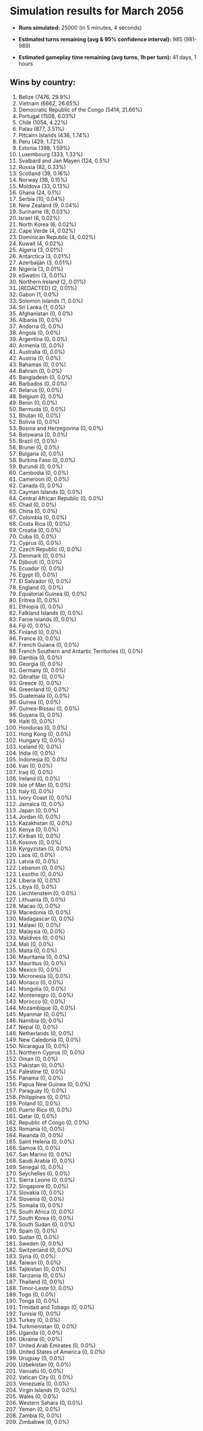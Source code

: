 # Simulation results for March 2056

* **Runs simulated:** 25000 (in 5 minutes, 4 seconds)

* **Estimated turns remaining (avg & 95% confidence interval):** 985 (981-989)

* **Estimated gameplay time remaining (avg turns, 1h per turn):** 41 days, 1 hours

## Wins by country:
1. Belize (7476, 29.9%)
2. Vietnam (6662, 26.65%)
3. Democratic Republic of the Congo (5414, 21.66%)
4. Portugal (1508, 6.03%)
5. Chile (1054, 4.22%)
6. Palau (877, 3.51%)
7. Pitcairn Islands (436, 1.74%)
8. Peru (429, 1.72%)
9. Estonia (398, 1.59%)
10. Luxembourg (333, 1.33%)
11. Svalbard and Jan Mayen (124, 0.5%)
12. Russia (82, 0.33%)
13. Scotland (39, 0.16%)
14. Norway (38, 0.15%)
15. Moldova (33, 0.13%)
16. Ghana (24, 0.1%)
17. Serbia (10, 0.04%)
18. New Zealand (9, 0.04%)
19. Suriname (8, 0.03%)
20. Israel (6, 0.02%)
21. North Korea (6, 0.02%)
22. Cape Verde (4, 0.02%)
23. Dominican Republic (4, 0.02%)
24. Kuwait (4, 0.02%)
25. Algeria (3, 0.01%)
26. Antarctica (3, 0.01%)
27. Azerbaijan (3, 0.01%)
28. Nigeria (3, 0.01%)
29. eSwatini (3, 0.01%)
30. Northern Ireland (2, 0.01%)
31. [REDACTED] (2, 0.01%)
32. Gabon (1, 0.0%)
33. Solomon Islands (1, 0.0%)
34. Sri Lanka (1, 0.0%)
35. Afghanistan (0, 0.0%)
36. Albania (0, 0.0%)
37. Andorra (0, 0.0%)
38. Angola (0, 0.0%)
39. Argentina (0, 0.0%)
40. Armenia (0, 0.0%)
41. Australia (0, 0.0%)
42. Austria (0, 0.0%)
43. Bahamas (0, 0.0%)
44. Bahrain (0, 0.0%)
45. Bangladesh (0, 0.0%)
46. Barbados (0, 0.0%)
47. Belarus (0, 0.0%)
48. Belgium (0, 0.0%)
49. Benin (0, 0.0%)
50. Bermuda (0, 0.0%)
51. Bhutan (0, 0.0%)
52. Bolivia (0, 0.0%)
53. Bosnia and Herzegovina (0, 0.0%)
54. Botswana (0, 0.0%)
55. Brazil (0, 0.0%)
56. Brunei (0, 0.0%)
57. Bulgaria (0, 0.0%)
58. Burkina Faso (0, 0.0%)
59. Burundi (0, 0.0%)
60. Cambodia (0, 0.0%)
61. Cameroon (0, 0.0%)
62. Canada (0, 0.0%)
63. Cayman Islands (0, 0.0%)
64. Central African Republic (0, 0.0%)
65. Chad (0, 0.0%)
66. China (0, 0.0%)
67. Colombia (0, 0.0%)
68. Costa Rica (0, 0.0%)
69. Croatia (0, 0.0%)
70. Cuba (0, 0.0%)
71. Cyprus (0, 0.0%)
72. Czech Republic (0, 0.0%)
73. Denmark (0, 0.0%)
74. Djibouti (0, 0.0%)
75. Ecuador (0, 0.0%)
76. Egypt (0, 0.0%)
77. El Salvador (0, 0.0%)
78. England (0, 0.0%)
79. Equatorial Guinea (0, 0.0%)
80. Eritrea (0, 0.0%)
81. Ethiopia (0, 0.0%)
82. Falkland Islands (0, 0.0%)
83. Faroe Islands (0, 0.0%)
84. Fiji (0, 0.0%)
85. Finland (0, 0.0%)
86. France (0, 0.0%)
87. French Guiana (0, 0.0%)
88. French Southern and Antartic Territories (0, 0.0%)
89. Gambia (0, 0.0%)
90. Georgia (0, 0.0%)
91. Germany (0, 0.0%)
92. Gibraltar (0, 0.0%)
93. Greece (0, 0.0%)
94. Greenland (0, 0.0%)
95. Guatemala (0, 0.0%)
96. Guinea (0, 0.0%)
97. Guinea-Bissau (0, 0.0%)
98. Guyana (0, 0.0%)
99. Haiti (0, 0.0%)
100. Honduras (0, 0.0%)
101. Hong Kong (0, 0.0%)
102. Hungary (0, 0.0%)
103. Iceland (0, 0.0%)
104. India (0, 0.0%)
105. Indonesia (0, 0.0%)
106. Iran (0, 0.0%)
107. Iraq (0, 0.0%)
108. Ireland (0, 0.0%)
109. Isle of Man (0, 0.0%)
110. Italy (0, 0.0%)
111. Ivory Coast (0, 0.0%)
112. Jamaica (0, 0.0%)
113. Japan (0, 0.0%)
114. Jordan (0, 0.0%)
115. Kazakhstan (0, 0.0%)
116. Kenya (0, 0.0%)
117. Kiribati (0, 0.0%)
118. Kosovo (0, 0.0%)
119. Kyrgyzstan (0, 0.0%)
120. Laos (0, 0.0%)
121. Latvia (0, 0.0%)
122. Lebanon (0, 0.0%)
123. Lesotho (0, 0.0%)
124. Liberia (0, 0.0%)
125. Libya (0, 0.0%)
126. Liechtenstein (0, 0.0%)
127. Lithuania (0, 0.0%)
128. Macao (0, 0.0%)
129. Macedonia (0, 0.0%)
130. Madagascar (0, 0.0%)
131. Malawi (0, 0.0%)
132. Malaysia (0, 0.0%)
133. Maldives (0, 0.0%)
134. Mali (0, 0.0%)
135. Malta (0, 0.0%)
136. Mauritania (0, 0.0%)
137. Mauritius (0, 0.0%)
138. Mexico (0, 0.0%)
139. Micronesia (0, 0.0%)
140. Monaco (0, 0.0%)
141. Mongolia (0, 0.0%)
142. Montenegro (0, 0.0%)
143. Morocco (0, 0.0%)
144. Mozambique (0, 0.0%)
145. Myanmar (0, 0.0%)
146. Namibia (0, 0.0%)
147. Nepal (0, 0.0%)
148. Netherlands (0, 0.0%)
149. New Caledonia (0, 0.0%)
150. Nicaragua (0, 0.0%)
151. Northern Cyprus (0, 0.0%)
152. Oman (0, 0.0%)
153. Pakistan (0, 0.0%)
154. Palestine (0, 0.0%)
155. Panama (0, 0.0%)
156. Papua New Guinea (0, 0.0%)
157. Paraguay (0, 0.0%)
158. Philippines (0, 0.0%)
159. Poland (0, 0.0%)
160. Puerto Rico (0, 0.0%)
161. Qatar (0, 0.0%)
162. Republic of Congo (0, 0.0%)
163. Romania (0, 0.0%)
164. Rwanda (0, 0.0%)
165. Saint Helena (0, 0.0%)
166. Samoa (0, 0.0%)
167. San Marino (0, 0.0%)
168. Saudi Arabia (0, 0.0%)
169. Senegal (0, 0.0%)
170. Seychelles (0, 0.0%)
171. Sierra Leone (0, 0.0%)
172. Singapore (0, 0.0%)
173. Slovakia (0, 0.0%)
174. Slovenia (0, 0.0%)
175. Somalia (0, 0.0%)
176. South Africa (0, 0.0%)
177. South Korea (0, 0.0%)
178. South Sudan (0, 0.0%)
179. Spain (0, 0.0%)
180. Sudan (0, 0.0%)
181. Sweden (0, 0.0%)
182. Switzerland (0, 0.0%)
183. Syria (0, 0.0%)
184. Taiwan (0, 0.0%)
185. Tajikistan (0, 0.0%)
186. Tanzania (0, 0.0%)
187. Thailand (0, 0.0%)
188. Timor-Leste (0, 0.0%)
189. Togo (0, 0.0%)
190. Tonga (0, 0.0%)
191. Trinidad and Tobago (0, 0.0%)
192. Tunisia (0, 0.0%)
193. Turkey (0, 0.0%)
194. Turkmenistan (0, 0.0%)
195. Uganda (0, 0.0%)
196. Ukraine (0, 0.0%)
197. United Arab Emirates (0, 0.0%)
198. United States of America (0, 0.0%)
199. Uruguay (0, 0.0%)
200. Uzbekistan (0, 0.0%)
201. Vanuatu (0, 0.0%)
202. Vatican City (0, 0.0%)
203. Venezuela (0, 0.0%)
204. Virgin Islands (0, 0.0%)
205. Wales (0, 0.0%)
206. Western Sahara (0, 0.0%)
207. Yemen (0, 0.0%)
208. Zambia (0, 0.0%)
209. Zimbabwe (0, 0.0%)
